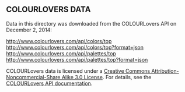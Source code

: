 ## COLOURLOVERS DATA

Data in this directory was downloaded from the COLOURLovers API on December 2, 2014:

http://www.colourlovers.com/api/colors/top
http://www.colourlovers.com/api/colors/top?format=json
http://www.colourlovers.com/api/palettes/top
http://www.colourlovers.com/api/palettes/top?format=json

COLOURLovers data is licensed under a [Creative Commons Attribution-Noncommercial-Share Alike 3.0 License](http://creativecommons.org/licenses/by-nc-sa/3.0/).  For details, see the [COLOURLovers API documentation](http://www.colourlovers.com/api).